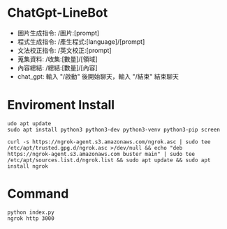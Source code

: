 # ChatGpt-LineBot
  - 圖片生成指令: /圖片:[prompt]
  - 程式生成指令: /產生程式:[language]/[prompt]
  - 文法校正指令: /英文校正:[prompt]
  - 蒐集資料: /收集:[數量]/[領域]
  - 內容總結: /總結:[數量]/[內容]
  - chat_gpt: 輸入 "/啟動" 後開始聊天，輸入 "/結束" 結束聊天


# Enviroment Install
```linux
udo apt update
sudo apt install python3 python3-dev python3-venv python3-pip screen

curl -s https://ngrok-agent.s3.amazonaws.com/ngrok.asc | sudo tee /etc/apt/trusted.gpg.d/ngrok.asc >/dev/null && echo "deb https://ngrok-agent.s3.amazonaws.com buster main" | sudo tee /etc/apt/sources.list.d/ngrok.list && sudo apt update && sudo apt install ngrok
```


# Command
```
python index.py
ngrok http 3000
```
